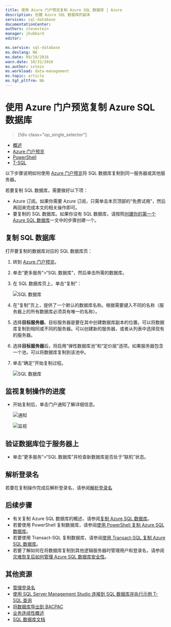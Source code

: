 ```yaml
---
title: 使用 Azure 门户预览复制 Azure SQL 数据库 | Azure
description: 创建 Azure SQL 数据库的副本
services: sql-database
documentationCenter: 
authors: stevestein
manager: jhubbard
editor: 

ms.service: sql-database
ms.devlang: NA
ms.date: 09/19/2016
wacn.date: 10/31/2016
ms.author: sstein
ms.workload: data-management
ms.topic: article
ms.tgt_pltfrm: NA
---
```


# 使用 Azure 门户预览复制 Azure SQL 数据库

> [!div class="op_single_selector"]
- [概述](./sql-database-copy.md)
- [Azure 门户预览](./sql-database-copy-portal.md)
- [PowerShell](./sql-database-copy-powershell.md)
- [T-SQL](./sql-database-copy-transact-sql.md)

以下步骤说明如何使用 [Azure 门户预览](https://portal.azure.cn)将 SQL 数据库复制到同一服务器或其他服务器。

若要复制 SQL 数据库，需要做好以下项：

- Azure 订阅。如果你需要 Azure 订阅，只需单击本页顶部的“免费试用”，然后再回来完成本文的相关操作即可。
- 要复制的 SQL 数据库。如果你没有 SQL 数据库，请按照[创建你的第一个 Azure SQL 数据库](./sql-database-get-started.md)一文中的步骤创建一个。

## 复制 SQL 数据库

打开要复制的数据库对应的 SQL 数据库页：

1.	转到 [Azure 门户预览](https://portal.azure.cn)。
2.	单击“更多服务”>“SQL 数据库”，然后单击所需的数据库。
3.	在 SQL 数据库页上，单击“复制”：

    ![SQL 数据库](./media/sql-database-copy-portal/sql-database-copy.png)  

1.  在“复制”页上，提供了一个默认的数据库名称。根据需要键入不同的名称（服务器上的所有数据库必须具有唯一的名称）。
2.  选择**目标服务器**。目标服务器是要在其中创建数据库副本的位置。可以将数据库复制到相同或不同的服务器。可以创建新的服务器，或者从列表中选择现有的服务器。
3.  选择**目标服务器**后，将启用“弹性数据库池”和“定价层”选项。如果服务器包含一个池，可以将数据库复制到该池中。
3.  单击“确定”开始复制过程。

    ![SQL 数据库](./media/sql-database-copy-portal/copy-page.png)  

## 监视复制操作的进度

- 开始复制后，单击门户通知了解详细信息。

    ![通知][3]
 
    ![监视][4]

## 验证数据库位于服务器上

- 单击“更多服务”>“SQL 数据库”并检查新数据库是否处于“联机”状态。

## 解析登录名

若要在复制操作完成后解析登录名，请参阅[解析登录名](./sql-database-copy-transact-sql.md#resolve-logins-after-the-copy-operation-completes)

## 后续步骤

- 有关复制 Azure SQL 数据库的概述，请参阅[复制 Azure SQL 数据库](./sql-database-copy.md)。
- 若要使用 PowerShell 复制数据库，请参阅[使用 PowerShell 复制 Azure SQL 数据库](./sql-database-copy-powershell.md)。
- 若要使用 Transact-SQL 复制数据库，请参阅[使用 Transact-SQL 复制 Azure SQL 数据库](./sql-database-copy-transact-sql.md)。
- 若要了解如何在将数据库复制到其他逻辑服务器时管理用户和登录名，请参阅[灾难恢复后如何管理 Azure SQL 数据库安全性](./sql-database-geo-replication-security-config.md)。

## 其他资源

- [管理登录名](./sql-database-manage-logins.md)
- [使用 SQL Server Management Studio 连接到 SQL 数据库并执行示例 T-SQL 查询](./sql-database-connect-query-ssms.md)
- [将数据库导出到 BACPAC](./sql-database-export.md)
- [业务连续性概述](./sql-database-business-continuity.md)
- [SQL 数据库文档](./index.md/)

<!--Image references-->

[1]: ./media/sql-database-copy-portal/copy.png
[2]: ./media/sql-database-copy-portal/copy-ok.png
[3]: ./media/sql-database-copy-portal/copy-notification.png
[4]: ./media/sql-database-copy-portal/monitor-copy.png

<!---HONumber=Mooncake_1024_2016-->